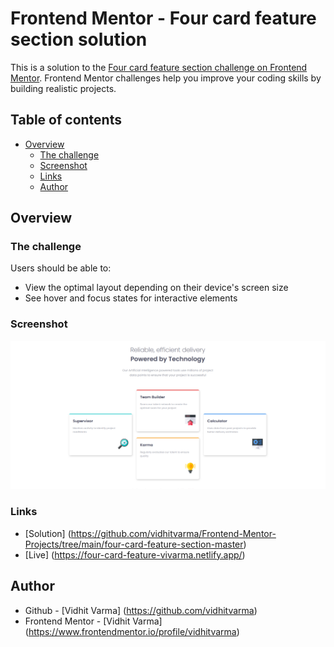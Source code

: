 # Frontend Mentor - Four card feature section solution

This is a solution to the [Four card feature section challenge on Frontend Mentor](https://www.frontendmentor.io/challenges/four-card-feature-section-weK1eFYK). Frontend Mentor challenges help you improve your coding skills by building realistic projects. 

## Table of contents
- [Overview](#overview)
    - [The challenge](#the-challenge)
    - [Screenshot](#screenshot)
    - [Links](#links)
    - [Author](#author)

## Overview

### The challenge

Users should be able to:

- View the optimal layout depending on their device's screen size
- See hover and focus states for interactive elements

### Screenshot

![](./screenshot.png)


### Links
- [Solution] (https://github.com/vidhitvarma/Frontend-Mentor-Projects/tree/main/four-card-feature-section-master)
- [Live] (https://four-card-feature-vivarma.netlify.app/)

## Author
- Github - [Vidhit Varma] (https://github.com/vidhitvarma)
- Frontend Mentor - [Vidhit Varma] (https://www.frontendmentor.io/profile/vidhitvarma)